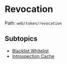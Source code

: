 # Revocation

Path: `web/token/revocation`

## Subtopics
- [Blacklist Whitelist](./blacklist_whitelist/README.md)
- [Introspection Cache](./introspection_cache/README.md)
